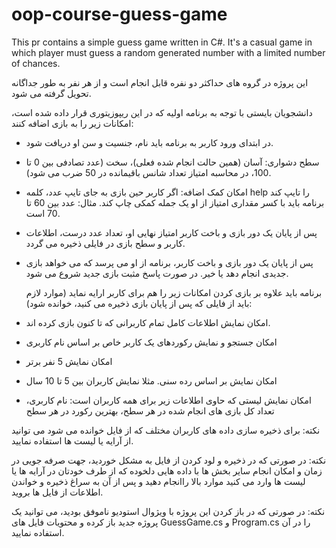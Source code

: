 # oop-course-guess-game
This pr contains a simple guess game written in C#. It's a casual game in which player must guess a random generated number with a limited number of chances. 

این پروژه در گروه های حداکثر دو نفره قابل انجام است و از هر نفر به طور جداگانه تحویل گرفته می شود.

دانشجویان بایستی با توجه به برنامه اولیه که در این ریپوزیتوری قرار داده شده است، امکانات زیر را به بازی اضافه کنند:


- در ابتدای ورود کاربر به برنامه باید نام، جنسیت و سن او دریافت شود.
- سطح دشواری: آسان (همین حالت انجام شده فعلی)، سخت (عدد تصادفی بین 0 تا 100، در محاسبه امتیاز تعداد شانس باقیمانده در 50 ضرب می شود).
- امکان کمک اضافه: اگر کاربر حین بازی به جای تایپ عدد، کلمه help را تایپ کند برنامه باید با کسر مقداری امتیاز از او یک جمله کمکی چاپ کند. مثال: عدد بین 60 تا 70 است.
- پس از پایان یک دور بازی و باخت کاربر امتیاز نهایی او، تعداد عدد درست، اطلاعات کاربر و سطح بازی در فایلی ذخیره می گردد. 
- پس از پایان یک دور بازی و باخت کاربر، برنامه از او می پرسد که می خواهد بازی جدیدی انجام دهد یا خیر. در صورت پاسخ مثبت بازی جدید شروع می شود.
  
  برنامه باید علاوه بر بازی کردن امکانات زیر را هم برای کاربر ارایه نماید (موارد لازم باید از فایلی که پس از پایان بازی ذخیره می کنید، خوانده شود):
- امکان نمایش اطلاعات کامل تمام کاربرانی که تا کنون بازی کرده اند.
- امکان جستجو و نمایش رکوردهای یک کاربر خاص بر اساس نام کاربری
- امکان نمایش 5 نفر برتر
- امکان نمایش بر اساس رده سنی. مثلا نمایش کاربران بین 5 تا 10 سال
- امکان نمایش لیستی که حاوی اطلاعات زیر برای همه کاربران است: نام کاربری، تعداد کل بازی های انجام شده در هر سطح، بهترین رکورد در هر سطح

نکته:‌ برای ذخیره سازی داده های کاربران مختلف که از فایل خوانده می شود می توانید از آرایه یا لیست ها استفاده نمایید.

نکته:‌ در صورتی که در ذخیره و لود کردن از فایل به مشکل خوردید، جهت صرفه جویی در زمان و امکان انجام سایر بخش ها با داده هایی دلخوده که از طرف خودتان در آرایه ها یا لیست ها وارد می کنید موارد بالا راانجام دهید و پس از آن به سراغ ذخیره و خواندن اطلاعات از فایل ها بروید.

نکته: در صورتی که در باز کردن این پروژه با ویژوال استودیو ناموفق بودید،‌ می توانید یک پروژه جدید باز کرده و محتویات فایل های GuessGame.cs و Program.cs را در آن استفاده نمایید.


